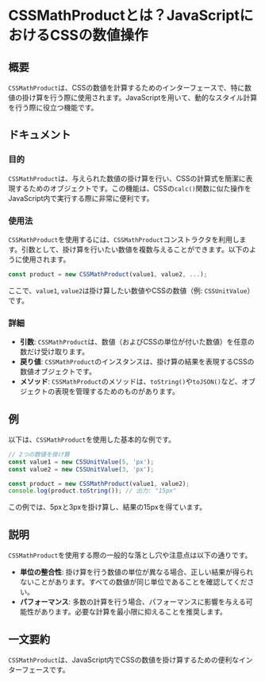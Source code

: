 <!--
Meta Description: # CSSMathProductとは？JavaScriptにおけるCSSの数値操作 ## 概要 `CSSMathProduct`は、CSSの数値を計算するためのインターフェースで、特に数値の掛け算を行う際に使用されます。JavaScriptを用いて、動的なスタイル計算を行う際に役立つ機能です。 ##...
Meta Keywords: cssmathproduct, const, new, value1, value2
-->

# CSSMathProductとは？JavaScriptにおけるCSSの数値操作

## 概要
`CSSMathProduct`は、CSSの数値を計算するためのインターフェースで、特に数値の掛け算を行う際に使用されます。JavaScriptを用いて、動的なスタイル計算を行う際に役立つ機能です。

## ドキュメント
### 目的
`CSSMathProduct`は、与えられた数値の掛け算を行い、CSSの計算式を簡潔に表現するためのオブジェクトです。この機能は、CSSの`calc()`関数に似た操作をJavaScript内で実行する際に非常に便利です。

### 使用法
`CSSMathProduct`を使用するには、`CSSMathProduct`コンストラクタを利用します。引数として、掛け算を行いたい数値を複数与えることができます。以下のように使用されます。

```javascript
const product = new CSSMathProduct(value1, value2, ...);
```

ここで、`value1`, `value2`は掛け算したい数値やCSSの数値（例: `CSSUnitValue`）です。

### 詳細
- **引数**: `CSSMathProduct`は、数値（およびCSSの単位が付いた数値）を任意の数だけ受け取ります。
- **戻り値**: `CSSMathProduct`のインスタンスは、掛け算の結果を表現するCSSの数値オブジェクトです。
- **メソッド**: `CSSMathProduct`のメソッドは、`toString()`や`toJSON()`など、オブジェクトの表現を管理するためのものがあります。

## 例
以下は、`CSSMathProduct`を使用した基本的な例です。

```javascript
// 2つの数値を掛け算
const value1 = new CSSUnitValue(5, 'px');
const value2 = new CSSUnitValue(3, 'px');

const product = new CSSMathProduct(value1, value2);
console.log(product.toString()); // 出力: "15px"
```

この例では、5pxと3pxを掛け算し、結果の15pxを得ています。

## 説明
`CSSMathProduct`を使用する際の一般的な落とし穴や注意点は以下の通りです。

- **単位の整合性**: 掛け算を行う数値の単位が異なる場合、正しい結果が得られないことがあります。すべての数値が同じ単位であることを確認してください。
- **パフォーマンス**: 多数の計算を行う場合、パフォーマンスに影響を与える可能性があります。必要な計算を最小限に抑えることを推奨します。

## 一文要約
`CSSMathProduct`は、JavaScript内でCSSの数値を掛け算するための便利なインターフェースです。